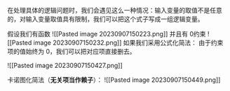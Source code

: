 在处理具体的逻辑问题时，我们会遇见这么一种情况：输入变量的取值不是任意的，对输入变量取值具有限制，我们可以把这个式子写成一组逻辑变量。

假设我们有函数
![[Pasted image 20230907150223.png]]
并且有 0约束 ![[Pasted image 20230907150232.png]]
如果我们采用公式化简法：
由于约束项的值始终为 0，我们可以把对应项直接删去。


![[Pasted image 20230907150427.png]]

卡诺图化简法（**无关项当作赖子**）：
![[Pasted image 20230907150449.png]]

